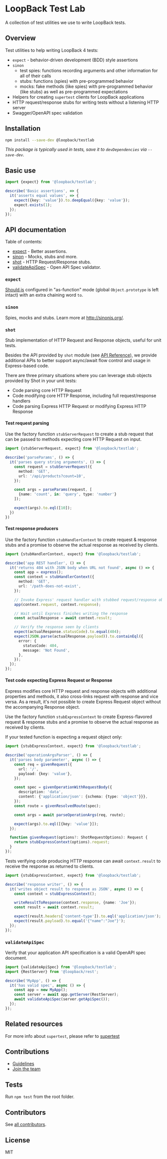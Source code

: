 # LoopBack Test Lab

A collection of test utilities we use to write LoopBack tests.

## Overview

Test utilities to help writing LoopBack 4 tests:

- `expect` - behavior-driven development (BDD) style assertions
- `sinon`
  - test spies: functions recording arguments and other information for all of
    their calls
  - stubs: functions (spies) with pre-programmed behavior
  - mocks: fake methods (like spies) with pre-programmed behavior (like stubs)
    as well as pre-programmed expectations
- Helpers for creating `supertest` clients for LoopBack applications
- HTTP request/response stubs for writing tests without a listening HTTP server
- Swagger/OpenAPI spec validation

## Installation

```sh
npm install --save-dev @loopback/testlab
```

_This package is typically used in tests, save it to `devDependencies` via
`--save-dev`._

## Basic use

```ts
import {expect} from '@loopback/testlab';

describe('Basic assertions', => {
  it('asserts equal values', => {
    expect({key: 'value'}).to.deepEqual({key: 'value'});
    expect.exists(1);
  });
});
```

## API documentation

Table of contents:

- [expect](#expect) - Better assertions.
- [sinon](#sinon) - Mocks, stubs and more.
- [shot](#shot) - HTTP Request/Response stubs.
- [validateApiSpec](#validateapispec) - Open API Spec validator.

### `expect`

[Should.js](https://shouldjs.github.io/) configured in "as-function" mode
(global `Object.prototype` is left intact) with an extra chaining word `to`.

### `sinon`

Spies, mocks and stubs. Learn more at <http://sinonjs.org/>.

### `shot`

Stub implementation of HTTP Request and Response objects, useful for unit tests.

Besides the API provided by `shot` module
(see [API Reference](https://github.com/hapijs/shot/blob/master/API.md)),
we provide additional APIs to better support async/await flow control
and usage in Express-based code.

There are three primary situations where you can leverage stub objects
provided by Shot in your unit tests:

 - Code parsing core HTTP Request
 - Code modifying core HTTP Response, including full request/response handlers
 - Code parsing Express HTTP Request or modifying Express HTTP Response

#### Test request parsing

Use the factory function `stubServerRequest` to create a stub request that
can be passed to methods expecting core HTTP Request on input.

```ts
import {stubServerRequest, expect} from '@loopback/testlab';

describe('parseParams', () => {
  it('parses query string arguments', () => {
    const request = stubServerRequest({
      method: 'GET',
      url: '/api/products?count=10',
    });

    const args = parseParams(request, [
      {name: 'count', in: 'query', type: 'number'}
    ]);

    expect(args).to.eql([10]);
  })
})
```

#### Test response producers

Use the factory function `stubHandlerContext` to create request & response
stubs and a promise to observe the actual response as received by clients.

```ts
import {stubHandlerContext, expect} from '@loopback/testlab';

describe('app REST handler', () => {
  it('returns 404 with JSON body when URL not found', async () => {
    const app = express();
    const context = stubHandlerContext({
      method: 'GET',
      url: '/path-does-not-exist',
    });

    // Invoke Express' request handler with stubbed request/response objects
    app(context.request, context.response);

    // Wait until Express finishes writing the response
    const actualResponse = await context.result;

    // Verify the response seen by clients
    expect(actualResponse.statusCode).to.equal(404);
    expect(JSON.parse(actualResponse.payload)).to.containEql({
      error: {
        statusCode: 404,
        message: 'Not Found',
      },
    });
  });
});
```

#### Test code expecting Express Request or Response

Express modifies core HTTP request and response objects with additional
properties and methods, it also cross-links request with response and vice
versa. As a result, it's not possible to create Express Request object without
the accompanying Response object.

Use the factory function `stubExpressContext` to create Express-flavored
request & response stubs and a promise to observe the actual response as
received by clients.

If your tested function is expecting a request object only:

```ts
import {stubExpressContext, expect} from '@loopback/testlab';

describe('operationArgsParser', () => {
  it('parses body parameter', async () => {
    const req = givenRequest({
      url: '/',
      payload: {key: 'value'},
    });

    const spec = givenOperationWithRequestBody({
      description: 'data',
      content: {'application/json': {schema: {type: 'object'}}},
    });
    const route = givenResolvedRoute(spec);

    const args = await parseOperationArgs(req, route);

    expect(args).to.eql([{key: 'value'}]);
  });

  function givenRequest(options?: ShotRequestOptions): Request {
    return stubExpressContext(options).request;
  }
});
```

Tests verifying code producing HTTP response can await `context.result` to
receive the response as returned to clients.

```ts
import {stubExpressContext, expect} from '@loopback/testlab';

describe('response writer', () => {
  it('writes object result to response as JSON', async () => {
    const context = stubExpressContext();

    writeResultToResponse(context.response, {name: 'Joe'});
    const result = await context.result;

    expect(result.headers['content-type']).to.eql('application/json');
    expect(result.payload).to.equal('{"name":"Joe"}');
  });
});
```

### `validateApiSpec`

Verify that your application API specification is a valid OpenAPI spec document.

```js
import {validateApiSpec} from '@loopback/testlab';
import {RestServer} from '@loopback/rest';

describe('MyApp', () => {
  it('has valid spec', async () => {
    const app = new MyApp();
    const server = await app.getServer(RestServer);
    await validateApiSpec(server.getApiSpec());
  });
});
```

## Related resources

For more info about `supertest`, please refer to
[supertest](https://www.npmjs.com/package/supertest)

## Contributions

- [Guidelines](https://github.com/strongloop/loopback-next/blob/master/docs/CONTRIBUTING.md)
- [Join the team](https://github.com/strongloop/loopback-next/issues/110)

## Tests

Run `npm test` from the root folder.

## Contributors

See
[all contributors](https://github.com/strongloop/loopback-next/graphs/contributors).

## License

MIT
